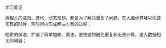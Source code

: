 学习笔记

树相关的递归、迭代、动态规划，都是为了解决重复子问题，在大脑计算难以快速实现的时候，短时间内形成解决方案的过程；

哈希的做法，扩展了简单加和、乘法，更快速的避免重复和无效计算，是大数据相关的利器；
